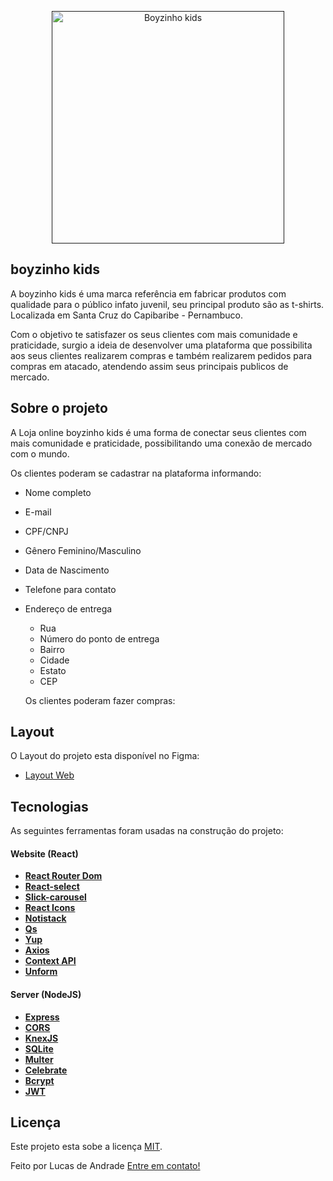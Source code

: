 <p align="center">
  <a href="">
    <img src="https://i.imgur.com/5JB1dvg.png" width="372" alt="Boyzinho kids" />
  </a>
</p>

## boyzinho kids
A boyzinho kids é uma marca referência em fabricar produtos com qualidade para o público infato juvenil, seu principal produto são as t-shirts. Localizada 
em Santa Cruz do Capibaribe - Pernambuco.

Com o objetivo te satisfazer os seus clientes com mais comunidade e praticidade, 
surgio a ideia de desenvolver uma plataforma que possibilita aos seus clientes realizarem compras e também realizarem pedidos para compras em atacado, atendendo assim seus principais 
publicos de mercado.

## Sobre o projeto

A Loja online boyzinho kids é uma forma de conectar seus clientes com mais comunidade e praticidade, possibilitando uma conexão de mercado com o mundo.

Os clientes poderam se cadastrar na plataforma informando:
- Nome completo
- E-mail
- CPF/CNPJ
- Gênero Feminino/Masculino
- Data de Nascimento
- Telefone para contato
- Endereço de entrega
  - Rua
  - Número do ponto de entrega
  - Bairro
  - Cidade
  - Estato
  - CEP
  
  Os clientes poderam fazer compras:
  
## Layout

O Layout do projeto esta disponível no Figma:

- [Layout Web](https://www.figma.com/file/IA4HciR6S9pmfgDjtEdus7/boyzinho-kids-Web?node-id=0%3A1)

## Tecnologias

As seguintes ferramentas foram usadas na construção do projeto:

#### **Website** (React)

-   **[React Router Dom](https://github.com/ReactTraining/react-router/tree/master/packages/react-router-dom)**
-   **[React-select](https://react-select.com/home)**
-   **[Slick-carousel](https://react-slick.neostack.com/docs/get-started/)**
-   **[React Icons](https://react-icons.github.io/react-icons/)**
-   **[Notistack](https://www.npmjs.com/package/notistack)**
-   **[Qs](https://www.npmjs.com/package/qs)**
-   **[Yup](https://github.com/jquense/yup)**
-   **[Axios](https://www.npmjs.com/package/axios)**
-   **[Context API](https://pt-br.reactjs.org/docs/context.html)**
-   **[Unform](https://unform.dev/)**

#### **Server** (NodeJS)

-   **[Express](https://expressjs.com/)**
-   **[CORS](https://expressjs.com/en/resources/middleware/cors.html)**
-   **[KnexJS](http://knexjs.org/)**
-   **[SQLite](https://github.com/mapbox/node-sqlite3)**
-   **[Multer](https://github.com/expressjs/multer)**
-   **[Celebrate](https://github.com/arb/celebrate)**
-   **[Bcrypt](https://www.npmjs.com/package/bcrypt)**
-   **[JWT](https://jwt.io/)**


## Licença
Este projeto esta sobe a licença [MIT](./LICENSE).

Feito por Lucas de Andrade [Entre em contato!](https://www.linkedin.com/in/lucas-andrade-322634a8/)
